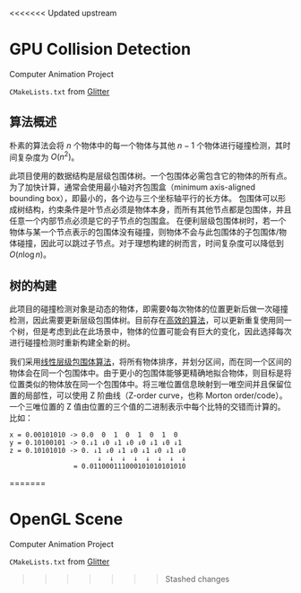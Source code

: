 <<<<<<< Updated upstream
# GPU Collision Detection

Computer Animation Project

`CMakeLists.txt` from [Glitter](http://polytonic.github.io/Glitter/)

## 算法概述

朴素的算法会将 $n$ 个物体中的每一个物体与其他 $n-1$ 个物体进行碰撞检测，其时间复杂度为 $O(n^2)$。


此项目使用的数据结构是层级包围体树。一个包围体必需包含它的物体的所有点。为了加快计算，通常会使用最小轴对齐包围盒（minimum axis-aligned bounding box），即最小的，各个边与三个坐标轴平行的长方体。
包围体可以形成树结构，约束条件是叶节点必须是物体本身，而所有其他节点都是包围体，并且任意一个内部节点必须是它的子节点的包围盒。
在便利层级包围体树时，若一个物体与某一个节点表示的包围体没有碰撞，则物体不会与此包围体的子包围体/物体碰撞，因此可以跳过子节点。对于理想构建的树而言，时间复杂度可以降低到 $O(n\log n)$。

## 树的构建

此项目的碰撞检测对象是动态的物体，即需要◊每次物体的位置更新后做一次碰撞检测，因此需要更新层级包围体树。目前存在[高效的算法](https://web.archive.org/web/20140113213158/http://visual-computing.intel-research.net/publications/papers/2008/async/AsyncBVHJournal2008.pdf)，可以更新重复使用同一个树，但是考虑到此在此场景中，物体的位置可能会有巨大的变化，因此选择每次进行碰撞检测时重新构建全新的树。

我们采用[线性层级包围体算法](https://luebke.us/publications/eg09.pdf)，将所有物体排序，并划分区间，而在同一个区间的物体会在同一个包围体中。由于更小的包围体能够更精确地拟合物体，则目标是将位置类似的物体放在同一个包围体中。将三唯位置信息映射到一唯空间并且保留位置的局部性，可以使用 Z 阶曲线（Z-order curve，也称 Morton order/code）。一个三唯位置的 Z 值由位置的三个值的二进制表示中每个比特的交错而计算的。比如：

```
x = 0.00101010 -> 0.0  0  1  0  1  0  1  0
y = 0.10100101 -> 0.↓1 ↓0 ↓1 ↓0 ↓0 ↓1 ↓0 ↓1
z = 0.10101010 -> 0. ↓1 ↓0 ↓1 ↓0 ↓1 ↓0 ↓1 ↓0
                      ↓  ↓  ↓  ↓  ↓  ↓  ↓  ↓
                = 0.011000111000101010101010
```
=======
# OpenGL Scene

Computer Animation Project

`CMakeLists.txt` from [Glitter](http://polytonic.github.io/Glitter/)
>>>>>>> Stashed changes
